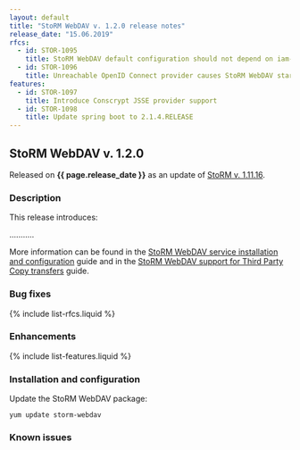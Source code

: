 ```yaml
---
layout: default
title: "StoRM WebDAV v. 1.2.0 release notes"
release_date: "15.06.2019"
rfcs:
  - id: STOR-1095
    title: StoRM WebDAV default configuration should not depend on iam-test.indigo-datacloud.eu
  - id: STOR-1096
    title: Unreachable OpenID Connect provider causes StoRM WebDAV startup failure
features:
  - id: STOR-1097
    title: Introduce Conscrypt JSSE provider support
  - id: STOR-1098
    title: Update spring boot to 2.1.4.RELEASE
---
```


## StoRM WebDAV v. 1.2.0

Released on **{{ page.release_date }}** as an update of [StoRM v. 1.11.16][release-notes].

### Description

This release introduces:

...........

More information can be found in the [StoRM WebDAV service installation and configuration][dav-guide]
guide and in the [StoRM WebDAV support for Third Party Copy transfers][tpc-guide]
guide.

### Bug fixes

{% include list-rfcs.liquid %}

### Enhancements

{% include list-features.liquid %}

### Installation and configuration

Update the StoRM WebDAV package:

    yum update storm-webdav

### Known issues


[release-notes]: {{site.baseurl}}/release-notes/StoRM-v1.11.16.html
[storm-sysadmin-guide]: {{site.baseurl}}/documentation/sysadmin-guide/1.11.16
[dav-guide]: {{site.baseurl}}/documentation/sysadmin-guide/1.11.16/storm-webdav-guide.html
[tpc-guide]: {{site.baseurl}}/documentation/sysadmin-guide/1.11.16/tpc.html
[tpc-technical]: https://twiki.cern.ch/twiki/bin/view/LCG/HttpTpcTechnical
